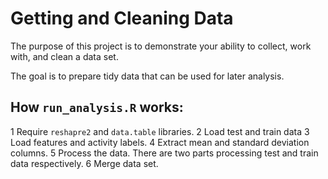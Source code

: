 # Getting and Cleaning Data

The purpose of this project is to demonstrate your ability to collect, work with, and clean a data set. 

The goal is to prepare tidy data that can be used for later analysis. 

## How ```run_analysis.R``` works:
1 Require ```reshapre2``` and ```data.table``` libraries.
2 Load test and train data
3 Load features and activity labels.
4 Extract mean and standard deviation columns.
5 Process the data. There are two parts processing test and train data respectively.
6 Merge data set.
